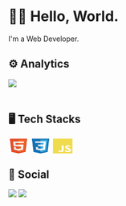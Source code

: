 <h1>🤙🏽 Hello, World.</h1>
<p>I'm a Web Developer.</p>

<h2>⚙️ Analytics</h2>
  <img height="180em" src="https://github-readme-stats.vercel.app/api/top-langs/?username=depizzolx&layout=compact&langs_count=7&theme=great-gatsby"/>
<div style="display: inline_block"><br>
<h2>🖥️ Tech Stacks</h2>
  <img align="center" alt="HTML" height="30" width="40" src="https://raw.githubusercontent.com/devicons/devicon/master/icons/html5/html5-original.svg">
  <img align="center" alt="CSS" height="30" width="40" src="https://raw.githubusercontent.com/devicons/devicon/master/icons/css3/css3-original.svg">
  <img align="center" alt="Js" height="30" width="40" src="https://raw.githubusercontent.com/devicons/devicon/master/icons/javascript/javascript-plain.svg">
</div>
  <h2>📲 Social</h2>
  <div> 
  <a href="https://www.linkedin.com/in/tiagodepizzol/" target="_blank"><img src="https://img.shields.io/badge/-LinkedIn-%230077B5?style=for-the-badge&logo=linkedin&logoColor=white" target="_blank"></a>
  <a href="https://twitter.com/depizzolx" target="_blank"><img src="https://img.shields.io/badge/Twitter-1DA1F2?style=for-the-badge&logo=twitter&logoColor=white" target="_blank"></a>
